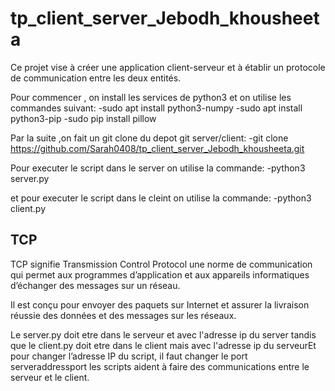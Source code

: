 # tp_client_server_Jebodh_khousheeta

Ce projet vise à créer une application client-serveur et à établir un protocole de communication entre les deux entités.

Pour commencer , on install les services de python3 et on utilise les commandes suivant:
-sudo apt install python3-numpy
-sudo apt install python3-pip
-sudo pip install pillow

Par la suite ,on fait un git clone du depot git server/client:
-git clone https://github.com/Sarah0408/tp_client_server_Jebodh_khousheeta.git

Pour executer le script dans le server on utilise la commande:
-python3 server.py

et pour executer le script dans le cleint on utilise la commande:
-python3 client.py

## TCP
TCP signifie Transmission Control Protocol une norme de communication qui permet aux programmes d’application et aux appareils informatiques d’échanger des messages sur un réseau.

Il est conçu pour envoyer des paquets sur Internet et assurer la livraison réussie des données et des messages sur les réseaux.

Le server.py doit etre dans le serveur et avec l'adresse ip du server tandis que le client.py doit etre dans le client mais avec l'adresse ip du serveurEt pour changer l’adresse IP du script, il faut changer le port serveraddressport
les scripts aident à faire des communications entre le serveur et le client.


